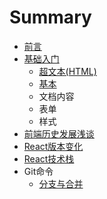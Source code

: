 # Summary

* [前言](README.md)
* [基础入门](chao-wen-ben.md)
  * [超文本\(HTML\)](chao-wen-ben/chao-wen-ben.md)
  * [基本](chao-wen-ben/ji-ben.md)
  * 文档内容
  * 表单
  * 样式
* [前端历史发展浅谈](chapter1/02.md)
* [React版本变化](chapter1/01.md)
* [React技术栈](chapter1.md)
* Git命令
  * [分支与合并](fen-zhi-yu-he-bing.md)

